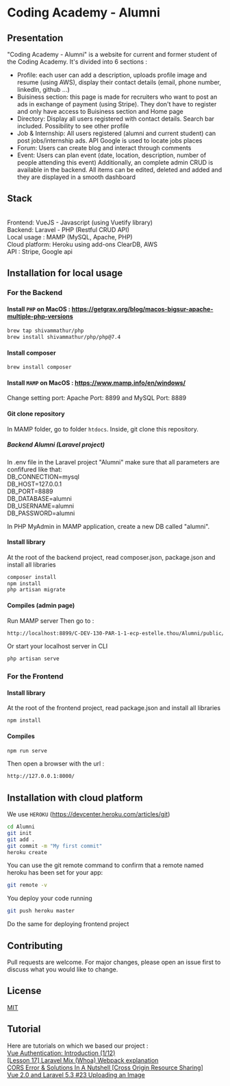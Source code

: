 # Coding Academy - Alumni  

## Presentation
"Coding Academy - Alumni" is a website for current and former student of the Coding Academy. 
It's divided into 6 sections : 
  - Profile: each user can add a description, uploads profile image and resume (using AWS), display their contact details (email, phone number, linkedIn, github ...)
  - Buisiness section: this page is made for recruiters who want to post an ads in exchange of payment (using Stripe). They don't have to register and only have access to Buisiness section and Home page 
  - Directory: Display all users registered with contact details. Search bar included. Possibility to see other profile
  - Job & Internship: All users registered (alumni and current student) can post jobs/internship ads. API Google is used to locate jobs places
  - Forum: Users can create  blog and interact through comments
  - Event: Users can plan event (date, location, description, number of people attending this event)
Additionally, an complete admin CRUD is available in the backend. All items can be edited, deleted and added and they are displayed in a smooth dashboard
  
## Stack 
<br/>Frontend: VueJS - Javascript (using Vuetify library)
<br/>Backend: Laravel - PHP (Restful CRUD API)
<br/>Local usage : MAMP (MySQL, Apache, PHP)
<br/>Cloud platform: Heroku using add-ons ClearDB, AWS 
<br/>API : Stripe, Google api

## Installation for local usage

### For the Backend

#### Install ```PHP``` on MacOS : https://getgrav.org/blog/macos-bigsur-apache-multiple-php-versions
```bash
brew tap shivammathur/php
brew install shivammathur/php/php@7.4
```
#### Install composer
```bash 
brew install composer
```

#### Install ```MAMP``` on MacOS : https://www.mamp.info/en/windows/
Change setting port: Apache Port: 8899 and MySQL Port: 8889

#### Git clone repository 
In MAMP folder, go to folder ```htdocs```. Inside, git clone this repository. 

##### Backend Alumni (Laravel project)
In .env file in the Laravel project "Alumni" make sure that all parameters are confifured like that:
<br/>DB_CONNECTION=mysql
<br/>DB_HOST=127.0.0.1
<br/>DB_PORT=8889
<br/>DB_DATABASE=alumni
<br/>DB_USERNAME=alumni
<br/>DB_PASSWORD=alumni

In PHP MyAdmin in MAMP application, create a new DB called "alumni". 

#### Install library
At the root of the backend project, read composer.json, package.json and install all libraries 
```bash
composer install 
npm install
php artisan migrate
```

#### Compiles (admin page)
Run MAMP server 
Then go to : 

```bash
http://localhost:8899/C-DEV-130-PAR-1-1-ecp-estelle.thou/Alumni/public/admin/login
```
Or start your localhost server in CLI

```bash
php artisan serve 
```

### For the Frontend

#### Install library
At the root of the frontend project, read package.json and install all libraries 

```bash
npm install 
```

#### Compiles

```bash
npm run serve 
```

Then open a browser with the url :
```bash 
http://127.0.0.1:8000/
```

## Installation with cloud platform 
We use  ```HEROKU``` (https://devcenter.heroku.com/articles/git)
```bash
cd Alumni
git init
git add .
git commit -m "My first commit"
heroku create
```
You can use the git remote command to confirm that a remote named heroku has been set for your app:

```bash
git remote -v 
```

You deploy your code running 
```bash
git push heroku master
```
Do the same for deploying frontend project 

## Contributing
Pull requests are welcome. For major changes, please open an issue first to discuss what you would like to change.

## License
[MIT](https://choosealicense.com/licenses/mit/)

## Tutorial 
Here are tutorials on which we based our project :
<br/> [Vue Authentication: Introduction (1/12)](https://www.youtube.com/watch?v=Vd1YwbHrY1Q&list=PLfdtiltiRHWF1jqLcNO_2jWJXj9RuSDvY&ab_channel=Codecourse)
<br/> [[Lesson 17] Laravel Mix (Whoa) Webpack explanation](https://www.youtube.com/watch?v=3Pu6QJTWZBY)
<br/> [CORS Error & Solutions In A Nutshell [Cross Origin Resource Sharing]](https://www.youtube.com/watch?v=gPzMRoPDrFk&ab_channel=SoftAuthor)
<br/> [Vue 2.0 and Laravel 5.3 #23 Uploading an Image](https://www.youtube.com/watch?v=0Kbs701dXg0)
